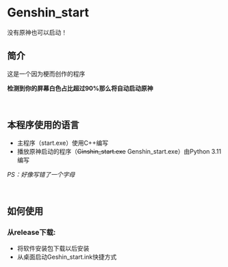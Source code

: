 # Genshin_start
没有原神也可以启动！

## 简介

这是一个因为梗而创作的程序

**检测到你的屏幕白色占比超过90%那么将自动启动原神**


<br/>

## 本程序使用的语言

- 主程序（start.exe）使用C++编写
- 播放原神启动的程序（~~Ginshin_start.exe~~ Genshin_start.exe）由Python 3.11编写

_PS：好像写错了一个字母_

<br/>

## 如何使用

### 从release下载:

- 将软件安装包下载以后安装
- 从桌面启动Geshin_start.ink快捷方式
